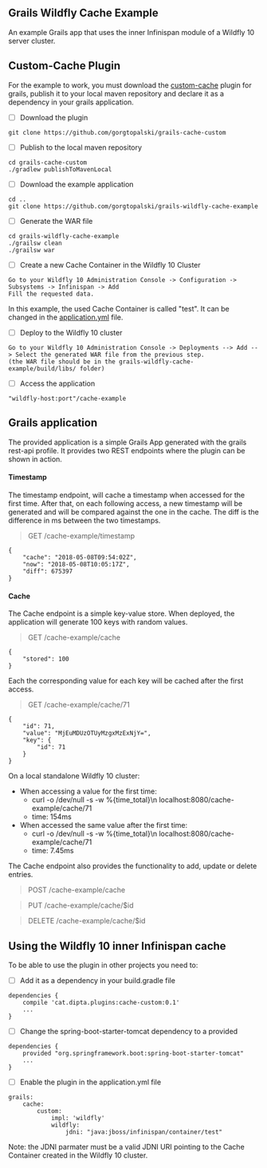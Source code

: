 ## Grails Wildfly Cache Example

An example Grails app that uses the inner Infinispan module of a Wildfly 10 server cluster.

## Custom-Cache Plugin
For the example to work, you must download the [custom-cache](https://github.com/gorgtopalski/grails-cache-custom) plugin for grails, publish it to your local maven repository and declare it as a dependency in your grails application.

- [ ] Download the plugin
```
git clone https://github.com/gorgtopalski/grails-cache-custom
```
- [ ] Publish to the local maven repository
```
cd grails-cache-custom
./gradlew publishToMavenLocal
```
- [ ] Download the example application
```
cd .. 
git clone https://github.com/gorgtopalski/grails-wildfly-cache-example
```
- [ ] Generate the WAR file
```
cd grails-wildfly-cache-example
./grailsw clean
./grailsw war
```
- [ ] Create a new Cache Container in the Wildfly 10 Cluster
```
Go to your Wildfly 10 Administration Console -> Configuration -> Subsystems -> Infinispan -> Add
Fill the requested data.
```
In this example, the used Cache Container is called "test". It can be changed in the [application.yml](https://github.com/gorgtopalski/grails-wildfly-cache-example/blob/master/grails-app/conf/application.yml) file.

- [ ] Deploy to the Wildfly 10 cluster
```
Go to your Wildfly 10 Administration Console -> Deployments --> Add --> Select the generated WAR file from the previous step.
(the WAR file should be in the grails-wildfly-cache-example/build/libs/ folder)
```
- [ ] Access the application
```
"wildfly-host:port"/cache-example
```


## Grails application
The provided application is a simple Grails App generated with the grails rest-api profile. It provides two REST endpoints where the plugin can be shown in action.

#### Timestamp
The timestamp endpoint, will cache a timestamp when accessed for the first time. After that, on each following access, a new timestamp will be generated and will be compared against the one in the cache. The diff is the difference in ms between the two timestamps.


> GET /cache-example/timestamp

```
{
	"cache": "2018-05-08T09:54:02Z",
	"now": "2018-05-08T10:05:17Z",
	"diff": 675397
}
```

#### Cache

The Cache endpoint is a simple key-value store. When deployed, the application will generate 100 keys with random values.

> GET /cache-example/cache

```
{
	"stored": 100
}
```

Each the corresponding value for each key will be cached after the first access.

> GET /cache-example/cache/71

```
{
	"id": 71,
	"value": "MjEuMDUzOTUyMzgxMzExNjY=",
	"key": {
		"id": 71
	}
}
```
On a local standalone Wildfly 10 cluster:
- When accessing a value for the first time:
	- curl -o /dev/null -s -w %{time_total}\\n  localhost:8080/cache-example/cache/71
	- time: 154ms
- When accessed the same value after the first time:
	- curl -o /dev/null -s -w %{time_total}\\n  localhost:8080/cache-example/cache/71
	- time: 7.45ms

The Cache endpoint also provides the functionality to add, update or delete entries.
> POST /cache-example/cache

> PUT /cache-example/cache/$id

> DELETE /cache-example/cache/$id

## Using the Wildfly 10 inner Infinispan cache

To be able to use the plugin in other projects you need to:

- [ ] Add it as a dependency in your build.gradle file
```
dependencies {
	compile 'cat.dipta.plugins:cache-custom:0.1'
    ...
}
```
- [ ] Change the spring-boot-starter-tomcat dependency to a provided
```
dependencies {
	provided "org.springframework.boot:spring-boot-starter-tomcat"
    ...
}
```
- [ ] Enable the plugin in the application.yml file
```
grails:
    cache:
        custom:
            impl: 'wildfly'
            wildfly:
                jdni: "java:jboss/infinispan/container/test"
```
Note: the JDNI parmater must be a valid JDNI URI pointing to the Cache Container created in the Wildfly 10 cluster.






